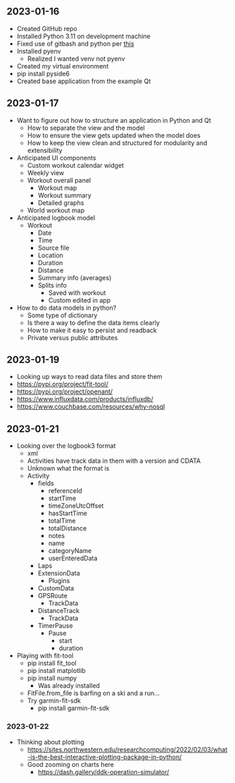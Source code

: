 ## 2023-01-16

- Created GitHub repo
- Installed Python 3.11 on development machine
- Fixed use of gitbash and python per [this](https://stackoverflow.com/questions/32597209/python-not-working-in-the-command-line-of-git-bash)
- Installed pyenv
  - Realized I wanted venv not pyenv
- Created my virtual environment
- pip install pyside6
- Created base application from the example Qt

## 2023-01-17

- Want to figure out how to structure an application in Python and Qt
  - How to separate the view and the model
  - How to ensure the view gets updated when the model does
  - How to keep the view clean and structured for modularity and extensibility
- Anticipated UI components
  - Custom workout calendar widget
  - Weekly view
  - Workout overall panel
    - Workout map
    - Workout summary
    - Detailed graphs
  - World workout map
- Anticipated logbook model
  - Workout
    - Date
    - Time
    - Source file
    - Location
    - Duration
    - Distance
    - Summary info (averages)
    - Splits info
      - Saved with workout
      - Custom edited in app
- How to do data models in python?
  - Some type of dictionary
  - Is there a way to define the data items clearly
  - How to make it easy to persist and readback
  - Private versus public attributes

## 2023-01-19

- Looking up ways to read data files and store them
- https://pypi.org/project/fit-tool/
- https://pypi.org/project/openant/
- https://www.influxdata.com/products/influxdb/
- https://www.couchbase.com/resources/why-nosql

## 2023-01-21

- Looking over the logbook3 format
  - xml
  - Activities have track data in them with a version and CDATA
  - Unknown what the format is
  - Activity
    - fields
      - referenceId
      - startTime
      - timeZoneUtcOffset
      - hasStartTime
      - totalTime
      - totalDistance
      - notes
      - name
      - categoryName
      - userEnteredData
    - Laps
    - ExtensionData
      - Plugins
    - CustomData
    - GPSRoute
      - TrackData
    - DistanceTrack
      - TrackData
    - TimerPause
      - Pause
        - start
        - duration
- Playing with fit-tool
  - pip install fit_tool
  - pip install matplotlib
  - pip install numpy
    - Was already installed
  - FitFile.from_file is barfing on a ski and a run...
  - Try garmin-fit-sdk
    - pip install garmin-fit-sdk


### 2023-01-22

- Thinking about plotting
  - https://sites.northwestern.edu/researchcomputing/2022/02/03/what-is-the-best-interactive-plotting-package-in-python/
  - Good zooming on charts here
    - https://dash.gallery/ddk-operation-simulator/